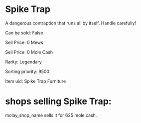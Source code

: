 # Spike Trap

A dangerous contraption that runs all by itself. Handle carefully!

Can be sold: False

Sell Price: 0 Mews

Sell Price: 0 Mole Cash

Rarity: Legendary

Sorting priority: 9500

Item uid: Spike Trap Furniture

# shops selling Spike Trap:

molay_shop_name sells it for 625 mole cash.
